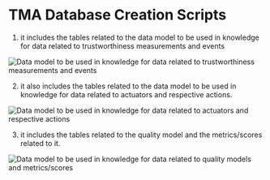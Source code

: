 # TMA Database Creation Scripts
 


1) it includes the tables related to the data model to be used in knowledge for data related to trustworthiness measurements and events

![Data model to be used in knowledge for data related to trustworthiness measurements and events](https://github.com/eubr-atmosphere/tma-framework/blob/master/architecture/diagrams/TMA-K_DataModel/TMAF-K_ConceptualDataModel_Measurements.jpg)

2) it also includes the tables related to the data model to be used in knowledge for data related to actuators and respective actions.

![Data model to be used in knowledge for data related to actuators and respective actions](https://github.com/eubr-atmosphere/tma-framework/blob/master/architecture/diagrams/TMA-K_DataModel/TMAF-K_ConceptualDataModel_Actuators.jpg)

3) it includes the tables related to the quality model and the metrics/scores related to it.

![Data model to be used in knowledge for data related to quality models and metrics/scores](https://github.com/eubr-atmosphere/tma-framework/blob/master/architecture/diagrams/TMA-K_DataModel/TMAF-K_ConceptualDataModel_Metrics.jpg)
